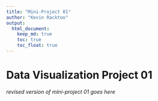 ```yaml
---
title: "Mini-Project 01"
author: "Kevin Racktoo"
output: 
  html_document:
    keep_md: true
    toc: true
    toc_float: true
---
```


# Data Visualization Project 01

_revised version of mini-project 01 goes here_
